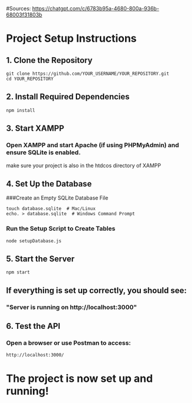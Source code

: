 #Sources:
https://chatgpt.com/c/6783b95a-4680-800a-936b-68003f31803b


# Project Setup Instructions

## 1. Clone the Repository

```
git clone https://github.com/YOUR_USERNAME/YOUR_REPOSITORY.git
cd YOUR_REPOSITORY
```
## 2. Install Required Dependencies
```
npm install
```
## 3. Start XAMPP
### Open XAMPP and start Apache (if using PHPMyAdmin) and ensure SQLite is enabled.
make sure your project is also in the htdcos directory of XAMPP

## 4. Set Up the Database
###Create an Empty SQLite Database File
```
touch database.sqlite  # Mac/Linux
echo. > database.sqlite  # Windows Command Prompt
```
### Run the Setup Script to Create Tables
```
node setupDatabase.js
```
## 5. Start the Server
```
npm start
```
## If everything is set up correctly, you should see:
### "Server is running on http://localhost:3000"

## 6. Test the API
### Open a browser or use Postman to access:
```
http://localhost:3000/
```
# The project is now set up and running!
